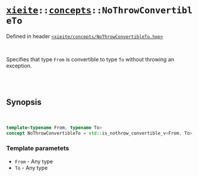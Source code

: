 # [`xieite`](../../README.md)`::`[`concepts`](../../docs/concepts.md)`::NoThrowConvertibleTo`
Defined in header [`<xieite/concepts/NoThrowConvertibleTo.hpp>`](../../include/xieite/concepts/NoThrowConvertibleTo.hpp)

<br/>

Specifies that type `From` is convertible to type `To` without throwing an exception.

<br/><br/>

## Synopsis

<br/>

```cpp
template<typename From, typename To>
concept NoThrowConvertibleTo = std::is_nothrow_convertible_v<From, To>;
```
### Template parametets
- `From` - Any type
- `To` - Any type
